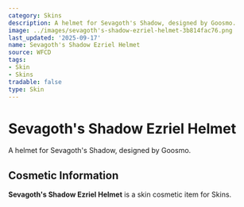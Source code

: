 ```yaml
---
category: Skins
description: A helmet for Sevagoth's Shadow, designed by Goosmo.
image: ../images/sevagoth's-shadow-ezriel-helmet-3b814fac76.png
last_updated: '2025-09-17'
name: Sevagoth's Shadow Ezriel Helmet
source: WFCD
tags:
- Skin
- Skins
tradable: false
type: Skin
---
```


# Sevagoth's Shadow Ezriel Helmet

A helmet for Sevagoth's Shadow, designed by Goosmo.

## Cosmetic Information

**Sevagoth's Shadow Ezriel Helmet** is a skin cosmetic item for Skins.

